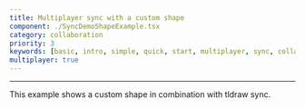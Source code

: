 ```yaml
---
title: Multiplayer sync with a custom shape
component: ./SyncDemoShapeExample.tsx
category: collaboration
priority: 3
keywords: [basic, intro, simple, quick, start, multiplayer, sync, collaboration, custom shape]
multiplayer: true
---
```


---

This example shows a custom shape in combination with tldraw sync.
